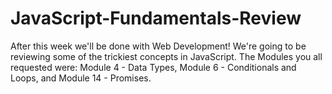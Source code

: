 # JavaScript-Fundamentals-Review

After this week we'll be done with Web Development! We're going to be reviewing some of the trickiest concepts in JavaScript.
The Modules you all requested were: Module 4 - Data Types, Module 6 - Conditionals and Loops, and Module 14 - Promises. 